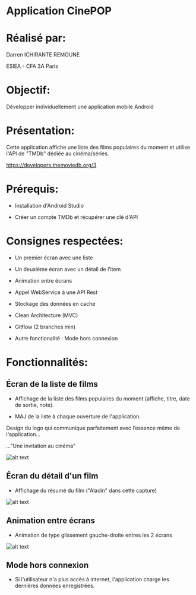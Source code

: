 # Application CinePOP

# Réalisé par:

Darren ICHIRANTE REMOUNE

ESIEA - CFA 3A Paris

# Objectif:

Développer individuellement une application mobile Android

# Présentation:

Cette application affiche une liste des films populaires du moment et utilise l'API de "TMDb" dédiée au cinéma/séries.

https://developers.themoviedb.org/3

# Prérequis:

- Installation d'Android Studio

- Créer un  compte TMDb et récupérer une clé d'API

# Consignes respectées:

- Un premier écran avec une liste 

- Un deuxième écran avec un détail de l’item

- Animation entre écrans

- Appel WebService à une API Rest

- Stockage des données en cache

- Clean Architecture (MVC)

- Gitflow (2 branches min)

- Autre fonctionalité : Mode hors connexion

# Fonctionnalités:

## Écran de la liste de films

- Affichage de la liste des films populaires du moment (affiche, titre, date de sortie, note). 

- MAJ de la liste à chaque ouverture de l'application.

Design du logo qui communique parfaitement avec l’essence même de l'application... 

..."Une invitation au cinéma"

![alt text](https://user-images.githubusercontent.com/49784324/59020223-d475f080-8849-11e9-8178-25487f8eb675.gif)

## Écran du détail d'un film

- Affichage du résumé du film ("Aladin" dans cette capture)

![alt text](https://user-images.githubusercontent.com/49784324/59019155-c3c47b00-8847-11e9-8cb4-968521a834d8.jpg)

## Animation entre écrans

- Animation de type glissement gauche-droite entres les 2 écrans

![alt text](https://user-images.githubusercontent.com/49784324/59013127-83f69700-8839-11e9-9f9c-d6836b712ff4.gif)

## Mode hors connexion

- Si l'utilisateur n'a plus accès à internet, l'application charge les dernières données enregistrées.
